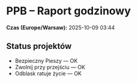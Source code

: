 # PPB – Raport godzinowy
**Czas (Europe/Warsaw):** 2025-10-09 03:44

## Status projektów
- Bezpieczny Pieszy — OK
- Zwolnij przy przejściu — OK
- Odblask ratuje życie — OK

